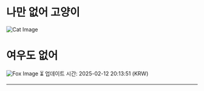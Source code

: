 
# 나만 없어 고양이

![Cat Image](https://cdn2.thecatapi.com/images/7je.jpg)

# 여우도 없어
![Fox Image](https://randomfox.ca/images/119.jpg)
⏳ 업데이트 시간: 2025-02-12 20:13:51 (KRW)

---

